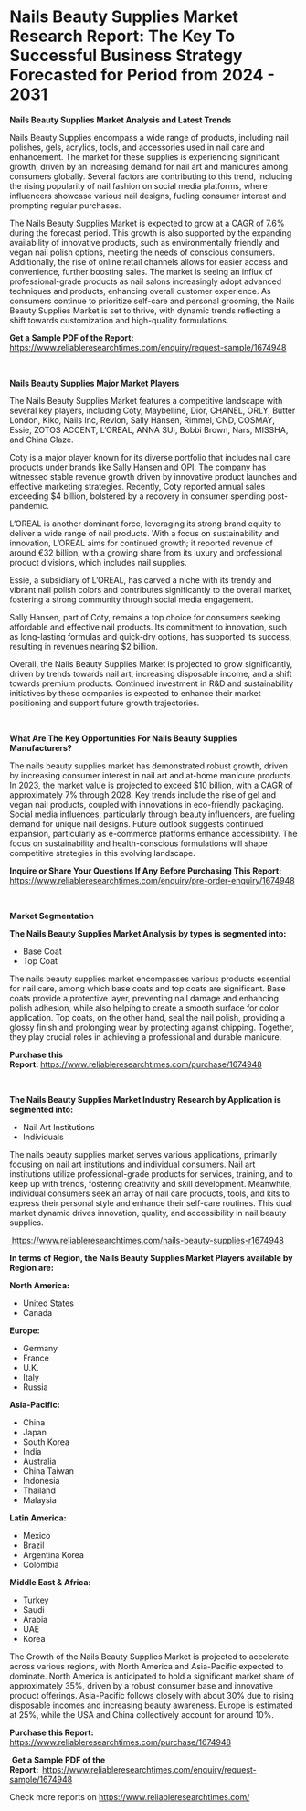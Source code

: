 <p><h1>Nails Beauty Supplies Market Research Report: The Key To Successful Business Strategy Forecasted for Period from 2024 - 2031</h1></p><p><strong>Nails Beauty Supplies Market Analysis and Latest Trends</strong></p>
<p><p>Nails Beauty Supplies encompass a wide range of products, including nail polishes, gels, acrylics, tools, and accessories used in nail care and enhancement. The market for these supplies is experiencing significant growth, driven by an increasing demand for nail art and manicures among consumers globally. Several factors are contributing to this trend, including the rising popularity of nail fashion on social media platforms, where influencers showcase various nail designs, fueling consumer interest and prompting regular purchases.</p><p>The Nails Beauty Supplies Market is expected to grow at a CAGR of 7.6% during the forecast period. This growth is also supported by the expanding availability of innovative products, such as environmentally friendly and vegan nail polish options, meeting the needs of conscious consumers. Additionally, the rise of online retail channels allows for easier access and convenience, further boosting sales. The market is seeing an influx of professional-grade products as nail salons increasingly adopt advanced techniques and products, enhancing overall customer experience. As consumers continue to prioritize self-care and personal grooming, the Nails Beauty Supplies Market is set to thrive, with dynamic trends reflecting a shift towards customization and high-quality formulations.</p></p>
<p><strong>Get a Sample PDF of the Report:&nbsp;</strong> <a href="https://www.reliableresearchtimes.com/enquiry/request-sample/1674948?utm_campaign=1933&utm_medium=2&utm_source=Github&utm_content=ia&utm_term=28122024&utm_id=nails-beauty-supplies">https://www.reliableresearchtimes.com/enquiry/request-sample/1674948</a></p>
<p>&nbsp;</p>
<p><strong>Nails Beauty Supplies Major Market Players</strong></p>
<p><p>The Nails Beauty Supplies Market features a competitive landscape with several key players, including Coty, Maybelline, Dior, CHANEL, ORLY, Butter London, Kiko, Nails Inc, Revlon, Sally Hansen, Rimmel, CND, COSMAY, Essie, ZOTOS ACCENT, L’OREAL, ANNA SUI, Bobbi Brown, Nars, MISSHA, and China Glaze. </p><p>Coty is a major player known for its diverse portfolio that includes nail care products under brands like Sally Hansen and OPI. The company has witnessed stable revenue growth driven by innovative product launches and effective marketing strategies. Recently, Coty reported annual sales exceeding $4 billion, bolstered by a recovery in consumer spending post-pandemic.</p><p>L’OREAL is another dominant force, leveraging its strong brand equity to deliver a wide range of nail products. With a focus on sustainability and innovation, L’OREAL aims for continued growth; it reported revenue of around €32 billion, with a growing share from its luxury and professional product divisions, which includes nail supplies.</p><p>Essie, a subsidiary of L’OREAL, has carved a niche with its trendy and vibrant nail polish colors and contributes significantly to the overall market, fostering a strong community through social media engagement.</p><p>Sally Hansen, part of Coty, remains a top choice for consumers seeking affordable and effective nail products. Its commitment to innovation, such as long-lasting formulas and quick-dry options, has supported its success, resulting in revenues nearing $2 billion.</p><p>Overall, the Nails Beauty Supplies Market is projected to grow significantly, driven by trends towards nail art, increasing disposable income, and a shift towards premium products. Continued investment in R&D and sustainability initiatives by these companies is expected to enhance their market positioning and support future growth trajectories.</p></p>
<p>&nbsp;</p>
<p><strong>What Are The Key Opportunities For Nails Beauty Supplies Manufacturers?</strong></p>
<p><p>The nails beauty supplies market has demonstrated robust growth, driven by increasing consumer interest in nail art and at-home manicure products. In 2023, the market value is projected to exceed $10 billion, with a CAGR of approximately 7% through 2028. Key trends include the rise of gel and vegan nail products, coupled with innovations in eco-friendly packaging. Social media influences, particularly through beauty influencers, are fueling demand for unique nail designs. Future outlook suggests continued expansion, particularly as e-commerce platforms enhance accessibility. The focus on sustainability and health-conscious formulations will shape competitive strategies in this evolving landscape.</p></p>
<p><strong>Inquire or Share Your Questions If Any Before Purchasing This Report:</strong> <a href="https://www.reliableresearchtimes.com/enquiry/pre-order-enquiry/1674948?utm_campaign=1933&utm_medium=2&utm_source=Github&utm_content=ia&utm_term=28122024&utm_id=nails-beauty-supplies">https://www.reliableresearchtimes.com/enquiry/pre-order-enquiry/1674948</a></p>
<p>&nbsp;</p>
<p><strong>Market Segmentation</strong></p>
<p><strong>The Nails Beauty Supplies Market Analysis by types is segmented into:</strong></p>
<p><ul><li>Base Coat</li><li>Top Coat</li></ul></p>
<p><p>The nails beauty supplies market encompasses various products essential for nail care, among which base coats and top coats are significant. Base coats provide a protective layer, preventing nail damage and enhancing polish adhesion, while also helping to create a smooth surface for color application. Top coats, on the other hand, seal the nail polish, providing a glossy finish and prolonging wear by protecting against chipping. Together, they play crucial roles in achieving a professional and durable manicure.</p></p>
<p><strong>Purchase this Report:&nbsp;</strong><a href="https://www.reliableresearchtimes.com/purchase/1674948?utm_campaign=1933&utm_medium=2&utm_source=Github&utm_content=ia&utm_term=28122024&utm_id=nails-beauty-supplies">https://www.reliableresearchtimes.com/purchase/1674948</a></p>
<p>&nbsp;</p>
<p><strong>The Nails Beauty Supplies Market Industry Research by Application is segmented into:</strong></p>
<p><ul><li>Nail Art Institutions</li><li>Individuals</li></ul></p>
<p><p>The nails beauty supplies market serves various applications, primarily focusing on nail art institutions and individual consumers. Nail art institutions utilize professional-grade products for services, training, and to keep up with trends, fostering creativity and skill development. Meanwhile, individual consumers seek an array of nail care products, tools, and kits to express their personal style and enhance their self-care routines. This dual market dynamic drives innovation, quality, and accessibility in nail beauty supplies.</p></p>
<p><a href="https://www.reliableresearchtimes.com/nails-beauty-supplies-r1674948?utm_campaign=1933&utm_medium=2&utm_source=Github&utm_content=ia&utm_term=28122024&utm_id=nails-beauty-supplies">&nbsp;https://www.reliableresearchtimes.com/nails-beauty-supplies-r1674948</a></p>
<p><strong>In terms of Region, the Nails Beauty Supplies Market Players available by Region are:</strong></p>
<p>
    <p> <strong> North America: </strong>
        <ul>
            <li>United States</li>
            <li>Canada</li>
        </ul>
        </p> 
    <p> <strong> Europe: </strong>
        <ul>
            <li>Germany</li>
            <li>France</li>
            <li>U.K.</li>
            <li>Italy</li>
            <li>Russia</li>
        </ul>
        </p> 
    <p> <strong> Asia-Pacific: </strong>
        <ul>
            <li>China</li>
            <li>Japan</li>
            <li>South Korea</li>
            <li>India</li>
            <li>Australia</li>
            <li>China Taiwan</li>
            <li>Indonesia</li>
            <li>Thailand</li>
            <li>Malaysia</li>
        </ul>
        </p> 
    <p> <strong> Latin America: </strong>
        <ul>
            <li>Mexico</li>
            <li>Brazil</li>
            <li>Argentina Korea</li>
            <li>Colombia</li>
        </ul>
        </p> 
    <p> <strong> Middle East & Africa: </strong>
        <ul>
            <li>Turkey</li>
            <li>Saudi</li>
            <li>Arabia</li>
            <li>UAE</li>
            <li>Korea</li>
        </ul>
    </p>
    </p>
<p><p>The Growth of the Nails Beauty Supplies Market is projected to accelerate across various regions, with North America and Asia-Pacific expected to dominate. North America is anticipated to hold a significant market share of approximately 35%, driven by a robust consumer base and innovative product offerings. Asia-Pacific follows closely with about 30% due to rising disposable incomes and increasing beauty awareness. Europe is estimated at 25%, while the USA and China collectively account for around 10%.</p></p>
<p><strong>Purchase this Report: </strong><a href="https://www.reliableresearchtimes.com/purchase/1674948?utm_campaign=1933&utm_medium=2&utm_source=Github&utm_content=ia&utm_term=28122024&utm_id=nails-beauty-supplies">https://www.reliableresearchtimes.com/purchase/1674948</a></p>
<p>&nbsp;<strong>Get a Sample PDF of the Report:&nbsp;&nbsp;</strong><a href="https://www.reliableresearchtimes.com/enquiry/request-sample/1674948?utm_campaign=1933&utm_medium=2&utm_source=Github&utm_content=ia&utm_term=28122024&utm_id=nails-beauty-supplies">https://www.reliableresearchtimes.com/enquiry/request-sample/1674948</a></p>
<p><strong></strong></p>
<p>Check more reports on <a href="https://www.reliableresearchtimes.com/?utm_campaign=1933&utm_medium=2&utm_source=Github&utm_content=ia&utm_term=28122024&utm_id=nails-beauty-supplies">https://www.reliableresearchtimes.com/</a></p>
